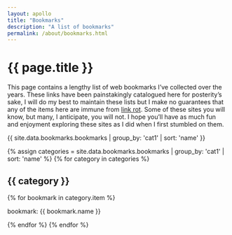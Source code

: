 ```yaml
---
layout: apollo
title: "Bookmarks"
description: "A list of bookmarks"
permalink: /about/bookmarks.html
---
```


<h1>{{ page.title }}</h1>
<div class="content">
	<p>This page contains a lengthy list of web bookmarks I’ve collected over the years. These links have been painstakingly catalogued here for posterity’s sake, I will do my best to maintain these lists but I make no guarantees that any of the items here are immune from <a href="https://en.wikipedia.org/wiki/Link_rot" title="link rot" target="_blank">link rot</a>. Some of these sites you will know, but many, I anticipate, you will not. I hope you’ll have as much fun and enjoyment exploring these sites as I did when I first stumbled on them.</p>

<div class="post">

{{ site.data.bookmarks.bookmarks | group_by: 'cat1' | sort: 'name' }}

{% assign categories = site.data.bookmarks.bookmarks | group_by: 'cat1' | sort: 'name' %}
{% for category in categories %}
    <h2>{{ category }}</h2>
  {% for bookmark in category.item %}
    <p>bookmark: {{ bookmark.name }}</p>
  {% endfor %}
{% endfor %}

</div>
</div>
